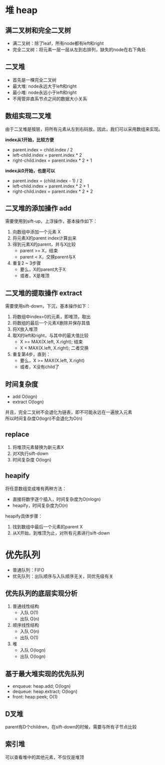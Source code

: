 # 堆 heap
## 满二叉树和完全二叉树
- 满二叉树：除了leaf，所有node都有left和right
- 完全二叉树：将元素一层一层从左到右排列，缺失的node在右下角处

## 二叉堆
- 首先是一棵完全二叉树
- 最大堆: node永远大于left和right
- 最小堆: node永远小于left和right
- 不用管非直系节点之间的数据大小关系

## 数组实现二叉堆
由于二叉堆是按层，将所有元素从左到右码放。因此，我们可以采用数组来实现。

**index从1开始，比较方便**  

- parent.index = child.index / 2
- left-child.index = parent.index * 2
- right-child.index = parent.index * 2 + 1

**index从0开始，也是可以**

- parent.index = (child.index - 1) / 2
- left-child.index = parent.index * 2 + 1
- right-child.index = parent.index * 2 + 2

## 二叉堆的添加操作 add
需要使用到sift-up，上浮操作，基本操作如下：

1. 向数组中添加一个元素 X
2. 将元素X的parent index计算出来
3. 得到元素X的parent，并与X比较
	- parent >= X，结束
	- parent < X，交换parent与X
4. 重复2 ~ 3步骤
	- 要么，X的parent大于X
	- 或者，X是堆顶

## 二叉堆的提取操作 extract
需要使用sift-down，下沉，基本操作如下：

1. 将数组中index=0的元素，即堆顶，取出
2. 将数组的最后一个元素X删除并保存其值
3. 将X放入堆顶
4. 取X的left和right，与其中的最大值比较
	- X >= MAX(X.left, X.right); 结束
	- X < MAX(X.left, X.right); 二者交换
5. 重复第4步，直到：
	- 要么，X >= MAX(X.left, X.right)
	- 或者，X没有child了
	
## 时间复杂度
- add O(logn)
- extract O(logn)

并且，完全二叉树不会退化为链表，即不可能永远在一遍放入元素  
所以时间复杂度O(logn)不会退化为O(n)

## replace
1. 将堆顶元素替换为新元素X
2. 对X执行sift-down
3. 时间复杂度 O(logn)

## heapify
将任意数组变成堆有两种方法：
- 直接将数字逐个插入，时间复杂度为O(nlogn)
- heapify，时间复杂度为O(n)

heapify具体步骤：

1. 找到数组中最后一个元素的parent X
2. 从X开始，到堆顶为止，对所有元素进行sift-down

# 优先队列
- 普通队列：FIFO
- 优先队列：出队顺序与入队顺序无关，同优先级有关

## 优先队列的底层实现分析
1. 普通线性结构
	- 入队 O(1)
	- 出队 O(n)
2. 顺序线性结构
	- 入队 O(n)
	- 出队 O(1)
3. 堆
	- 入队 O(logn)
	- 出队 O(logn)
	
## 基于最大堆实现的优先队列
- enqueue: heap.add; O(logn)
- dequeue: heap.extract; O(logn)
- front: heap.peek; O(1)

## D叉堆
parent有D个children，在sift-down的时候，需要与所有子节点比较

## 索引堆
可以查看堆中的其他元素，不仅仅是堆顶  
